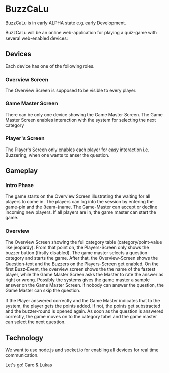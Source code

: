 # BuzzCaLu

BuzzCaLu is in early ALPHA state e.g. early Development.

BuzzCaLu will be an online web-application for playing a quiz-game with several web-enabled devices:

## Devices
Each device has one of the following roles.
### Overview Screen
The Overview Screen is supposed to be visible to every player.

### Game Master Screen
There can be only one device showing the Game Master Screen. The Game Master Screen enables interaction with the system for selecting the next category

### Player's Screen
The Player's Screen only enables each player for easy interaction i.e. Buzzering, when one wants to anser the question.

## Gameplay

### Intro Phase
The game starts on the Overview Screen illustrating the waiting for all players to come in. 
The players can log into the session by entering the game-pin and the (team-)name. The Game-Master can accept or decline incoming new players.
If all players are in, the game master can start the game.

### Overview
The Overview Screen showing the full category table (category/point-value like jeopardy). From that point on, the Players-Screen only shows the buzzer button (firstly disabled). The game master selects a question-category and starts the game. After that, the Overview-Screen shows the Question-text and the Buzzers on the Players-Screen get enabled.
On the first Buzz-Event, the overview screen shows the the name of the fastest player, while the Game Master Screen asks the Master to rate the answer as right or wrong. Possibly the systems gives the game master a sample answer on the Game Master Screen. If nobody can answer the question, the Game Master can skip the question.

If the Player answered correctly and the Game Master indicates that to the system, the player gets the points added. If not, the points get substracted and the buzzer-round is opened again. As soon as the question is answered correctly, the game moves on to the category tabel and the game master can select the next question.

## Technology
We want to use node.js and socket.io for enabling all devices for real time communication.

Let's go!
Caro & Lukas
